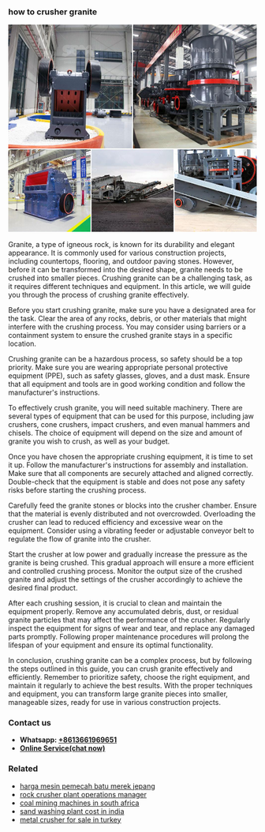 <h3>how to crusher granite</h3><img src='1708497669.jpg' alt=''><p>Granite, a type of igneous rock, is known for its durability and elegant appearance. It is commonly used for various construction projects, including countertops, flooring, and outdoor paving stones. However, before it can be transformed into the desired shape, granite needs to be crushed into smaller pieces. Crushing granite can be a challenging task, as it requires different techniques and equipment. In this article, we will guide you through the process of crushing granite effectively.</p><p>Before you start crushing granite, make sure you have a designated area for the task. Clear the area of any rocks, debris, or other materials that might interfere with the crushing process. You may consider using barriers or a containment system to ensure the crushed granite stays in a specific location.</p><p>Crushing granite can be a hazardous process, so safety should be a top priority. Make sure you are wearing appropriate personal protective equipment (PPE), such as safety glasses, gloves, and a dust mask. Ensure that all equipment and tools are in good working condition and follow the manufacturer's instructions.</p><p>To effectively crush granite, you will need suitable machinery. There are several types of equipment that can be used for this purpose, including jaw crushers, cone crushers, impact crushers, and even manual hammers and chisels. The choice of equipment will depend on the size and amount of granite you wish to crush, as well as your budget.</p><p>Once you have chosen the appropriate crushing equipment, it is time to set it up. Follow the manufacturer's instructions for assembly and installation. Make sure that all components are securely attached and aligned correctly. Double-check that the equipment is stable and does not pose any safety risks before starting the crushing process.</p><p>Carefully feed the granite stones or blocks into the crusher chamber. Ensure that the material is evenly distributed and not overcrowded. Overloading the crusher can lead to reduced efficiency and excessive wear on the equipment. Consider using a vibrating feeder or adjustable conveyor belt to regulate the flow of granite into the crusher.</p><p>Start the crusher at low power and gradually increase the pressure as the granite is being crushed. This gradual approach will ensure a more efficient and controlled crushing process. Monitor the output size of the crushed granite and adjust the settings of the crusher accordingly to achieve the desired final product.</p><p>After each crushing session, it is crucial to clean and maintain the equipment properly. Remove any accumulated debris, dust, or residual granite particles that may affect the performance of the crusher. Regularly inspect the equipment for signs of wear and tear, and replace any damaged parts promptly. Following proper maintenance procedures will prolong the lifespan of your equipment and ensure its optimal functionality.</p><p>In conclusion, crushing granite can be a complex process, but by following the steps outlined in this guide, you can crush granite effectively and efficiently. Remember to prioritize safety, choose the right equipment, and maintain it regularly to achieve the best results. With the proper techniques and equipment, you can transform large granite pieces into smaller, manageable sizes, ready for use in various construction projects.</p><h3>Contact us</h3><ul><li><strong>Whatsapp:&nbsp;<a href="https://wa.me/8613661969651">+8613661969651</a></strong></li><li><a href="https://swt.shibang-china.com/?git&amp;zhl&amp;how to crusher granite"><strong>Online Service(chat now)</strong></a></li></ul><h3>Related</h3><ul><li><a href='harga mesin pemecah batu merek jepang.md'>harga mesin pemecah batu merek jepang</a></li><li><a href='rock crusher plant operations manager.md'>rock crusher plant operations manager</a></li><li><a href='coal mining machines in south africa.md'>coal mining machines in south africa</a></li><li><a href='sand washing plant cost in india.md'>sand washing plant cost in india</a></li><li><a href='metal crusher for sale in turkey.md'>metal crusher for sale in turkey</a></li></ul>